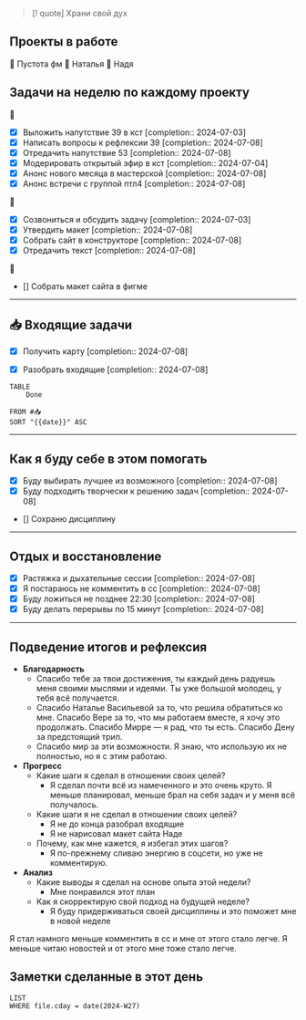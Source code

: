> [! quote] Храни свой дух
> 
## Проекты в работе
🔴 Пустота фм
🔴 Наталья
🔴 Надя

## Задачи на неделю по каждому проекту
🔴
- [x] Выложить напутствие 39 в кст  [completion:: 2024-07-03]
- [x] Написать вопросы к рефлексии 39  [completion:: 2024-07-08]
- [x] Отредачить напутствие 53  [completion:: 2024-07-08]
- [x] Модерировать открытый эфир в кст  [completion:: 2024-07-04]
- [x] Анонс нового месяца в мастерской  [completion:: 2024-07-08]
- [x] Анонс встречи с группой птл4  [completion:: 2024-07-08]

🔴
- [x] Созвониться и обсудить задачу  [completion:: 2024-07-03]
- [x] Утвердить макет  [completion:: 2024-07-08]
- [x] Собрать сайт в конструкторе  [completion:: 2024-07-08]
- [x] Отредачить текст  [completion:: 2024-07-08]

🔴
- [] Собрать макет сайта в фигме 
---
## 📥 Входящие задачи
- [x] Получить карту  [completion:: 2024-07-08]
- [x] Разобрать входящие  [completion:: 2024-07-08]



```dataview
TABLE
	Done
	
FROM #📥
SORT "{{date}}" ASC
```
---
## Как я буду себе в этом помогать
- [x] Буду выбирать лучшее из возможного  [completion:: 2024-07-08]
- [x] Буду подходить творчески к решению задач  [completion:: 2024-07-08]
- [] Сохраню дисциплину

---
## Отдых и восстановление
- [x] Растяжка и дыхательные сессии  [completion:: 2024-07-08]
- [x] Я постараюсь не комментить в сс  [completion:: 2024-07-08]
- [x] Буду ложиться не позднее 22:30  [completion:: 2024-07-08]
- [x] Буду делать перерывы по 15 минут  [completion:: 2024-07-08]

---
## Подведение итогов и рефлексия
- **Благодарность**
	- Спасибо тебе за твои достижения, ты каждый день радуешь меня своими мыслями и идеями. Ты уже большой молодец, у тебя всё получается. 
	- Спасибо Наталье Васильевой за то, что решила обратиться ко мне. Спасибо Вере за то, что мы работаем вместе, я хочу это продолжать. Спасибо Мирре — я рад, что ты есть. Спасибо Дену за предстоящий трип.
	- Спасибо мир за эти возможности. Я знаю, что использую их не полностью, но я с этим работаю. 
- **Прогресс**
	- Какие шаги я сделал в отношении своих целей?
		- Я сделал почти всё из намеченного и это очень круто. Я меньше планировал, меньше брал на себя задач и у меня всё получалось. 
	- Какие шаги я не сделал в отношении своих целей?
		- Я не до конца разобрал входящие
		- Я не нарисовал макет сайта Наде
	- Почему, как мне кажется, я избегал этих шагов?
		- Я по-прежнему сливаю энергию в соцсети, но уже не комментирую.
- **Анализ**
	- Какие выводы я сделал на основе опыта этой недели?
		- Мне понравился этот план
	- Как я скорректирую свой подход на будущей неделе?
		- Я буду придерживаться своей дисциплины и это поможет мне в новой неделе

Я стал намного меньше комментить в сс и мне от этого стало легче. Я меньше читаю новостей и от этого мне тоже стало легче. 
## Заметки сделанные в этот день
```dataview
LIST
WHERE file.cday = date(2024-W27)
```
